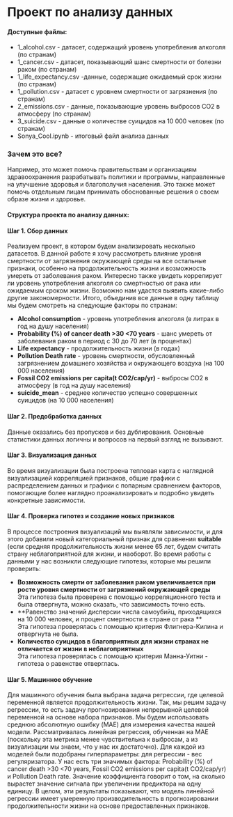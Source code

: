 # Проект по анализу данных

#### Доступные файлы:
* 1_alcohol.csv - датасет, содержащий уровень употребления алкоголя (по странам)
* 1_cancer.csv - датасет, показывающий шанс смертности от болезни раком (по странам)
* 1_life_expectancy.csv -данные, содержащие ожидаемый срок жизни (по странам)
* 1_pollution.csv - датасет с уровнем смертности от загрязнения (по странам)
* 2_emissions.csv - данные, показывающие уровень выбросов CO2 в атмосферу (по странам)
* 3_suicide.csv - данные о количестве суицидов на 10 000 человек (по странам)
* Sonya_Cool.ipynb - итоговый файл анализа данных

### Зачем это все?
Например, это может помочь правительствам и организациям здравоохранения разрабатывать политики и программы, направленные на улучшение здоровья и благополучия населения. Это также может помочь отдельным лицам принимать обоснованные решения о своем образе жизни и здоровье.
  
#### Структура проекта по анализу данных:

#### Шаг 1. Сбор данных
Реализуем проект, в котором будем анализировать несколько датасетов. В данной работе я хочу рассмотреть влияние уровня смертности от загрязнения окружающей среды на все остальные признаки, особенно на продолжительность жизни и возможность умереть от заболевания раком. Интересно также увидеть коррелирует ли уровень употребления алкоголя со смертностью от рака или ожидаемым сроком жизни. Возможно нам удастся выявить какие-либо другие закономерности. Итого, объединив все данные в одну таблицу мы будем смотреть на следующие факторы по странам:

*  **Alcohol consumption** - уровень употребления алкоголя (в литрах в год на душу населения)
*  **Probability (%) of cancer death >30 <70 years** - шанс умереть от заболевания раком в период с 30 до 70 лет (в процентах)
*  **Life expectancy** - продолжительность жизни (в годах)
*  **Pollution Death rate** - уровень смертности, обусловленный загрязнением домашнего хозяйства и окружающего воздуха (на 100 000 населения)
*  **Fossil CO2 emissions per capita(t CO2/cap/yr)** - выбросы СО2 в атмосферу (в год на душу населения)
*  **suicide_mean** - среднее количество успешно совершенных суицидов (на 10 000 населения)

#### Шаг 2. Предобработка данных
Данные оказались без пропусков и без дублирования. Основные статистики данных логичны и вопросов на первый взгляд не вызывают.

#### Шаг 3. Визуализация данных
Во время визуализации была построена тепловая карта с наглядной визуализацией корреляцией признаков, общие графики с распределением данных и графики с попарным сравнением факторов, помогающие более наглядно проанализировать и подробно увидеть конкретные зависимости.

#### Шаг 4. Проверка гипотез и создание новых признаков
В процессе построения визуализаций мы выявляли зависимости, и для этого добавили новый категориальный признак для сравнения **suitable** (если средняя продолжительность жизни менее 65 лет, будем считать страну неблагоприятной для жизни, и наоборот.
Во время работы с данными у нас возникли следующие гипотезы, которые мы решили проверить:
* **Возможность смерти от заболевания раком увеличивается при росте уровня смертности от загрязнений окружающей среды** \
Эта гипотеза была проверена с помощью корреляционного теста и была отвергнута, можно сказать, что зависимость точно есть.
* **Равенство значений дисперсии числа самоубийц, приходящихся на 10 000 человек, и процент смертности в стране от рака ** \
Эта гипотеза проверялась с помощью критерия Флигнера-Килина и отвергнута не была.
* **Количество суицидов в благоприятных для жизни странах не отличается от жизни в неблагоприятных** \
Эта гипотеза проверялась с помощью критерия Манна-Уитни - гипотеза о равенстве отверглась.

#### Шаг 5. Машинное обучение
Для машинного обучения была выбрана задача регрессии, где целевой переменной является продолжительность жизни. Так, мы решим задачу регрессии, то есть задачу прогнозирования непрерывной целевой переменной на основе набора признаков. Мы будем использовать среднюю абсолютную ошибку (MAE) для измерения качества нашей модели. Рассматривалась линейная регрессия, обученная на MAE (поскольку эта метрика менее чувствительна к выбросам, а из визуализации мы знаем, что у нас их достаточно). Для каждой из моделей были подобраны гиперпараметры: для регрессии - вес регуляризатора. У нас есть три значимых фактора: Probability (%) of cancer death >30 <70 years, Fossil CO2 emissions per capita(t CO2/cap/yr) и Pollution Death rate. Значение коэффициента говорит о том, на сколько вырастет значение сигнала при увеличении предиктора на одну единицу. В целом, эти результаты показывают, что модель линейной регрессии имеет умеренную производительность в прогнозировании продолжительности жизни на основе предоставленных признаков.

